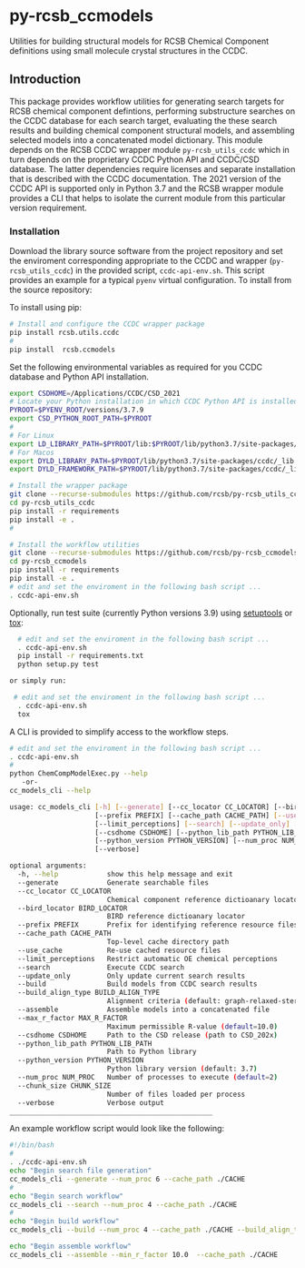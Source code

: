 # py-rcsb_ccmodels

Utilities for building structural models for RCSB Chemical Component definitions using
small molecule crystal structures in the CCDC.

## Introduction

This package provides workflow utilities for generating search targets for RCSB
chemical component defintions, performing substructure searches on the CCDC database for
each search target, evaluating the these search results and building chemical component
structural models, and assembling selected models into a concatenated model dictionary.
This module depends on the RCSB CCDC wrapper module `py-rcsb_utils_ccdc` which in turn
depends on the proprietary CCDC Python API and CCDC/CSD database.
The latter dependencies require licenses and separate installation that is described
with the CCDC documentation.  The 2021 version of the CCDC API is supported only in Python 3.7
and the RCSB wrapper module provides a CLI that helps to isolate the current module
from this particular version requirement.

### Installation

Download the library source software from the project repository and set the
enviroment corresponding appropriate to the CCDC and wrapper (`py-rcsb_utils_ccdc`)
in the provided script, `ccdc-api-env.sh`. This script provides an example for
a typical `pyenv` virtual configuration. To install from the source repository:

To install using pip:

```bash
# Install and configure the CCDC wrapper package
pip install rcsb.utils.ccdc
#
pip install  rcsb.ccmodels
```

Set the following environmental variables as required for you CCDC database
and Python API installation.

```bash
export CSDHOME=/Applications/CCDC/CSD_2021
# Locate your Python installation in which CCDC Python API is installed.
PYROOT=$PYENV_ROOT/versions/3.7.9
export CSD_PYTHON_ROOT_PATH=$PYROOT
#
# For Linux
export LD_LIBRARY_PATH=$PYROOT/lib:$PYROOT/lib/python3.7/site-packages/ccdc/_lib:$LD_LIBRARY_PATH
# For Macos
export DYLD_LIBRARY_PATH=$PYROOT/lib/python3.7/site-packages/ccdc/_lib
export DYLD_FRAMEWORK_PATH=$PYROOT/lib/python3.7/site-packages/ccdc/_lib
```

```bash
# Install the wrapper package
git clone --recurse-submodules https://github.com/rcsb/py-rcsb_utils_ccdc.git
cd py-rcsb_utils_ccdc
pip install -r requirements
pip install -e .
#

# Install the workflow utilities
git clone --recurse-submodules https://github.com/rcsb/py-rcsb_ccmodels.git
cd py-rcsb_ccmodels
pip install -r requirements
pip install -e .
# edit and set the enviroment in the following bash script ...
. ccdc-api-env.sh

```

Optionally, run test suite (currently Python versions 3.9) using
[setuptools](https://setuptools.readthedocs.io/en/latest/) or
[tox](http://tox.readthedocs.io/en/latest/example/platform.html):

```bash
  # edit and set the enviroment in the following bash script ...
  . ccdc-api-env.sh
  pip install -r requirements.txt
  python setup.py test

or simply run:

 # edit and set the enviroment in the following bash script ...
  . ccdc-api-env.sh
  tox
```

A CLI is provided to simplify access to the workflow steps.

```bash
# edit and set the enviroment in the following bash script ...
. ccdc-api-env.sh
#
python ChemCompModelExec.py --help
   -or-
cc_models_cli --help

usage: cc_models_cli [-h] [--generate] [--cc_locator CC_LOCATOR] [--bird_locator BIRD_LOCATOR]
                     [--prefix PREFIX] [--cache_path CACHE_PATH] [--use_cache]
                     [--limit_perceptions] [--search] [--update_only] [--build] [--build_align_type BUILD_ALIGN_TYPE] [--assemble] [--max_r_factor MAX_R_FACTOR]
                     [--csdhome CSDHOME] [--python_lib_path PYTHON_LIB_PATH]
                     [--python_version PYTHON_VERSION] [--num_proc NUM_PROC] [--chunk_size CHUNK_SIZE]
                     [--verbose]

optional arguments:
  -h, --help            show this help message and exit
  --generate            Generate searchable files
  --cc_locator CC_LOCATOR
                        Chemical component reference dictioanary locator
  --bird_locator BIRD_LOCATOR
                        BIRD reference dictioanary locator
  --prefix PREFIX       Prefix for identifying reference resource files (e.g. abbrev)
  --cache_path CACHE_PATH
                        Top-level cache directory path
  --use_cache           Re-use cached resource files
  --limit_perceptions   Restrict automatic OE chemical perceptions
  --search              Execute CCDC search
  --update_only         Only update current search results
  --build               Build models from CCDC search results
  --build_align_type BUILD_ALIGN_TYPE
                        Alignment criteria (default: graph-relaxed-stereo
  --assemble            Assemble models into a concatenated file
  --max_r_factor MAX_R_FACTOR
                        Maximum permissible R-value (default=10.0)
  --csdhome CSDHOME     Path to the CSD release (path to CSD_202x)
  --python_lib_path PYTHON_LIB_PATH
                        Path to Python library
  --python_version PYTHON_VERSION
                        Python library version (default: 3.7)
  --num_proc NUM_PROC   Number of processes to execute (default=2)
  --chunk_size CHUNK_SIZE
                        Number of files loaded per process
  --verbose             Verbose output
__________________________________________________
```

An example workflow script would look like the following:

```bash
#!/bin/bash
#
. ./ccdc-api-env.sh
echo "Begin search file generation"
cc_models_cli --generate --num_proc 6 --cache_path ./CACHE
#
echo "Begin search workflow"
cc_models_cli --search --num_proc 4 --cache_path ./CACHE
#
echo "Begin build workflow"
cc_models_cli --build --num_proc 4 --cache_path ./CACHE --build_align_type graph-relaxed-stereo-sdeq

echo "Begin assemble workflow"
cc_models_cli --assemble --min_r_factor 10.0  --cache_path ./CACHE
```
